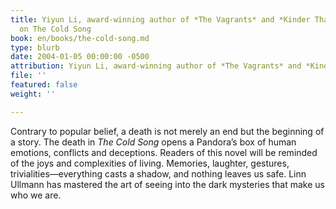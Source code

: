 ```yaml
---
title: Yiyun Li, award-winning author of *The Vagrants* and *Kinder Than Solitude*
  on The Cold Song
book: en/books/the-cold-song.md
type: blurb
date: 2004-01-05 00:00:00 -0500
attribution: Yiyun Li, award-winning author of *The Vagrants* and *Kinder Than Solitude*
file: ''
featured: false
weight: ''

---
```

Contrary to popular belief, a death is not merely an end but the beginning of a story. The death in _The Cold Song_ opens a Pandora’s box of human emotions, conflicts and deceptions. Readers of this novel will be reminded of the joys and complexities of living. Memories, laughter, gestures, trivialities—everything casts a shadow, and nothing leaves us safe. Linn Ullmann has mastered the art of seeing into the dark mysteries that make us who we are.